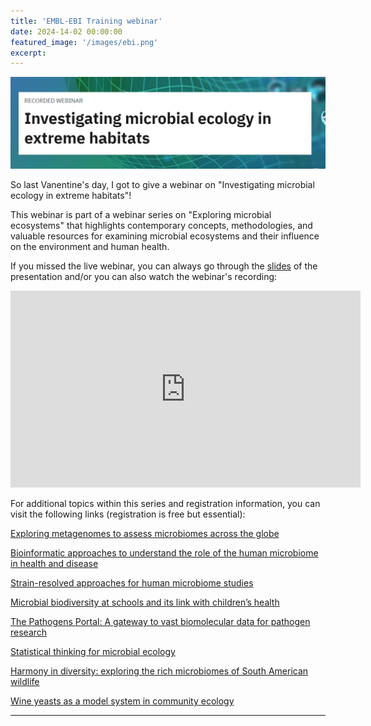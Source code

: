 ```yaml
---
title: 'EMBL-EBI Training webinar'
date: 2024-14-02 00:00:00
featured_image: '/images/ebi.png'
excerpt: 
---
```


![](/images//ebi.png)

So last Vanentine's day, I got to give a webinar on "Investigating microbial ecology in extreme habitats"!

This webinar is part of a webinar series on "Exploring microbial ecosystems" that highlights contemporary concepts, methodologies, and valuable resources for examining microbial ecosystems and their influence on the environment and human health. 

If you missed the live webinar, you can always go through the [slides](https://ftp.ebi.ac.uk/pub/training/2024/Webinars/Microbial-ecosystems_CPavloudi.pdf) of the presentation and/or you can also watch the webinar's recording:

<iframe width="560" height="315" src="https://www.youtube.com/watch?v=sLurSqlxiGg" title="YouTube video player" frameborder="0" allow="accelerometer; autoplay; clipboard-write; encrypted-media; gyroscope; picture-in-picture" allowfullscreen></iframe>

For additional topics within this series and registration information, you can visit the following links (registration is free but essential):

[Exploring metagenomes to assess microbiomes across the globe](https://www.ebi.ac.uk/training/events/exploring-metagenomes-assess-microbiomes-across-globe/)

[Bioinformatic approaches to understand the role of the human microbiome in health and disease](https://www.ebi.ac.uk/training/events/bioinformatic-approaches-understand-role-human-microbiome-health-and-disease/)

[Strain-resolved approaches for human microbiome studies](https://www.ebi.ac.uk/training/events/strain-resolved-approaches-human-microbiome-studies/)

[Microbial biodiversity at schools and its link with children’s health](https://www.ebi.ac.uk/training/events/microbial-biodiversity-schools-and-its-link-childrens-health/)

[The Pathogens Portal: A gateway to vast biomolecular data for pathogen research](https://www.ebi.ac.uk/training/events/pathogens-portal-gateway-vast-biomolecular-data-pathogen-research/)

[Statistical thinking for microbial ecology](https://www.ebi.ac.uk/training/events/statistical-thinking-microbial-ecology/)

[Harmony in diversity: exploring the rich microbiomes of South American wildlife](https://www.ebi.ac.uk/training/events/harmony-diversity-exploring-rich-microbiomes-south-american-wildlife/)

[Wine yeasts as a model system in community ecology](https://www.ebi.ac.uk/training/events/wine-yeasts-model-system-community-ecology/)




---
